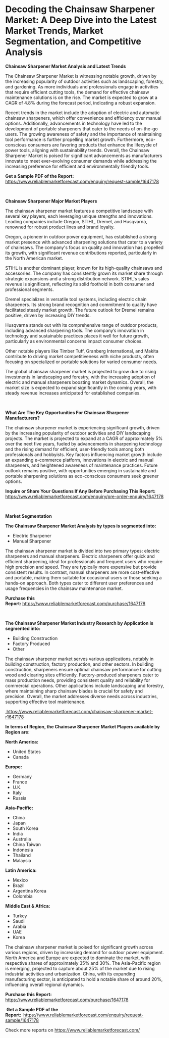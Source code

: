 <p><h1>Decoding the Chainsaw Sharpener Market: A Deep Dive into the Latest Market Trends, Market Segmentation, and Competitive Analysis</h1></p><p><strong>Chainsaw Sharpener Market Analysis and Latest Trends</strong></p>
<p><p>The Chainsaw Sharpener Market is witnessing notable growth, driven by the increasing popularity of outdoor activities such as landscaping, forestry, and gardening. As more individuals and professionals engage in activities that require efficient cutting tools, the demand for effective chainsaw maintenance solutions is on the rise. The market is expected to grow at a CAGR of 4.8% during the forecast period, indicating a robust expansion.</p><p>Recent trends in the market include the adoption of electric and automatic chainsaw sharpeners, which offer convenience and efficiency over manual options. Additionally, advancements in technology have led to the development of portable sharpeners that cater to the needs of on-the-go users. The growing awareness of safety and the importance of maintaining tool performance is further propelling market growth. Furthermore, eco-conscious consumers are favoring products that enhance the lifecycle of power tools, aligning with sustainability trends. Overall, the Chainsaw Sharpener Market is poised for significant advancements as manufacturers innovate to meet ever-evolving consumer demands while addressing the increasing preference for efficient and environmentally friendly tools.</p></p>
<p><strong>Get a Sample PDF of the Report:&nbsp;</strong> <a href="https://www.reliablemarketforecast.com/enquiry/request-sample/1647178?utm_campaign=2253&utm_medium=2&utm_source=Github&utm_content=ia&utm_term=21022025&utm_id=chainsaw-sharpener">https://www.reliablemarketforecast.com/enquiry/request-sample/1647178</a></p>
<p>&nbsp;</p>
<p><strong>Chainsaw Sharpener Major Market Players</strong></p>
<p><p>The chainsaw sharpener market features a competitive landscape with several key players, each leveraging unique strengths and innovations. Leading companies include Oregon, STIHL, Dremel, and Husqvarna, renowned for robust product lines and brand loyalty. </p><p>Oregon, a pioneer in outdoor power equipment, has established a strong market presence with advanced sharpening solutions that cater to a variety of chainsaws. The company's focus on quality and innovation has propelled its growth, with significant revenue contributions reported, particularly in the North American market.</p><p>STIHL is another dominant player, known for its high-quality chainsaws and accessories. The company has consistently grown its market share through strategic expansions and a strong distribution network. STIHL's sales revenue is significant, reflecting its solid foothold in both consumer and professional segments.</p><p>Dremel specializes in versatile tool systems, including electric chain sharpeners. Its strong brand recognition and commitment to quality have facilitated steady market growth. The future outlook for Dremel remains positive, driven by increasing DIY trends.</p><p>Husqvarna stands out with its comprehensive range of outdoor products, including advanced sharpening tools. The company’s innovation in technology and sustainable practices places it well for future growth, particularly as environmental concerns impact consumer choices.</p><p>Other notable players like Timber Tuff, Granberg International, and Makita contribute to driving market competitiveness with niche products, often focusing on specialized or portable solutions for varied consumer needs.</p><p>The global chainsaw sharpener market is projected to grow due to rising investments in landscaping and forestry, with the increasing adoption of electric and manual sharpeners boosting market dynamics. Overall, the market size is expected to expand significantly in the coming years, with steady revenue increases anticipated for established companies.</p></p>
<p>&nbsp;</p>
<p><strong>What Are The Key Opportunities For Chainsaw Sharpener Manufacturers?</strong></p>
<p><p>The chainsaw sharpener market is experiencing significant growth, driven by the increasing popularity of outdoor activities and DIY landscaping projects. The market is projected to expand at a CAGR of approximately 5% over the next five years, fueled by advancements in sharpening technology and the rising demand for efficient, user-friendly tools among both professionals and hobbyists. Key factors influencing market growth include an expanding e-commerce platform, innovations in electric and manual sharpeners, and heightened awareness of maintenance practices. Future outlook remains positive, with opportunities emerging in sustainable and portable sharpening solutions as eco-conscious consumers seek greener options.</p></p>
<p><strong>Inquire or Share Your Questions If Any Before Purchasing This Report:</strong> <a href="https://www.reliablemarketforecast.com/enquiry/pre-order-enquiry/1647178?utm_campaign=2253&utm_medium=2&utm_source=Github&utm_content=ia&utm_term=21022025&utm_id=chainsaw-sharpener">https://www.reliablemarketforecast.com/enquiry/pre-order-enquiry/1647178</a></p>
<p>&nbsp;</p>
<p><strong>Market Segmentation</strong></p>
<p><strong>The Chainsaw Sharpener Market Analysis by types is segmented into:</strong></p>
<p><ul><li>Electric Sharpener</li><li>Manual Sharpener</li></ul></p>
<p><p>The chainsaw sharpener market is divided into two primary types: electric sharpeners and manual sharpeners. Electric sharpeners offer quick and efficient sharpening, ideal for professionals and frequent users who require high precision and speed. They are typically more expensive but provide consistent results. In contrast, manual sharpeners are more cost-effective and portable, making them suitable for occasional users or those seeking a hands-on approach. Both types cater to different user preferences and usage frequencies in the chainsaw maintenance market.</p></p>
<p><strong>Purchase this Report:&nbsp;</strong><a href="https://www.reliablemarketforecast.com/purchase/1647178?utm_campaign=2253&utm_medium=2&utm_source=Github&utm_content=ia&utm_term=21022025&utm_id=chainsaw-sharpener">https://www.reliablemarketforecast.com/purchase/1647178</a></p>
<p>&nbsp;</p>
<p><strong>The Chainsaw Sharpener Market Industry Research by Application is segmented into:</strong></p>
<p><ul><li>Building Construction</li><li>Factory Produced</li><li>Other</li></ul></p>
<p><p>The chainsaw sharpener market serves various applications, notably in building construction, factory production, and other sectors. In building construction, sharpeners ensure optimal chainsaw performance for cutting wood and clearing sites efficiently. Factory-produced sharpeners cater to mass production needs, providing consistent quality and reliability for commercial operations. Other applications include landscaping and forestry, where maintaining sharp chainsaw blades is crucial for safety and precision. Overall, the market addresses diverse needs across industries, supporting effective tool maintenance.</p></p>
<p><a href="https://www.reliablemarketforecast.com/chainsaw-sharpener-market-r1647178?utm_campaign=2253&utm_medium=2&utm_source=Github&utm_content=ia&utm_term=21022025&utm_id=chainsaw-sharpener">&nbsp;https://www.reliablemarketforecast.com/chainsaw-sharpener-market-r1647178</a></p>
<p><strong>In terms of Region, the Chainsaw Sharpener Market Players available by Region are:</strong></p>
<p>
    <p> <strong> North America: </strong>
        <ul>
            <li>United States</li>
            <li>Canada</li>
        </ul>
        </p> 
    <p> <strong> Europe: </strong>
        <ul>
            <li>Germany</li>
            <li>France</li>
            <li>U.K.</li>
            <li>Italy</li>
            <li>Russia</li>
        </ul>
        </p> 
    <p> <strong> Asia-Pacific: </strong>
        <ul>
            <li>China</li>
            <li>Japan</li>
            <li>South Korea</li>
            <li>India</li>
            <li>Australia</li>
            <li>China Taiwan</li>
            <li>Indonesia</li>
            <li>Thailand</li>
            <li>Malaysia</li>
        </ul>
        </p> 
    <p> <strong> Latin America: </strong>
        <ul>
            <li>Mexico</li>
            <li>Brazil</li>
            <li>Argentina Korea</li>
            <li>Colombia</li>
        </ul>
        </p> 
    <p> <strong> Middle East & Africa: </strong>
        <ul>
            <li>Turkey</li>
            <li>Saudi</li>
            <li>Arabia</li>
            <li>UAE</li>
            <li>Korea</li>
        </ul>
    </p>
    </p>
<p><p>The chainsaw sharpener market is poised for significant growth across various regions, driven by increasing demand for outdoor power equipment. North America and Europe are expected to dominate the market, with respective shares of approximately 35% and 30%. The Asia-Pacific region is emerging, projected to capture about 25% of the market due to rising industrial activities and urbanization. China, with its expanding manufacturing sector, is anticipated to hold a notable share of around 20%, influencing overall regional dynamics.</p></p>
<p><strong>Purchase this Report: </strong><a href="https://www.reliablemarketforecast.com/purchase/1647178?utm_campaign=2253&utm_medium=2&utm_source=Github&utm_content=ia&utm_term=21022025&utm_id=chainsaw-sharpener">https://www.reliablemarketforecast.com/purchase/1647178</a></p>
<p>&nbsp;<strong>Get a Sample PDF of the Report:&nbsp;&nbsp;</strong><a href="https://www.reliablemarketforecast.com/enquiry/request-sample/1647178?utm_campaign=2253&utm_medium=2&utm_source=Github&utm_content=ia&utm_term=21022025&utm_id=chainsaw-sharpener">https://www.reliablemarketforecast.com/enquiry/request-sample/1647178</a></p>
<p><strong></strong></p>
<p>Check more reports on <a href="https://www.reliablemarketforecast.com/?utm_campaign=2253&utm_medium=2&utm_source=Github&utm_content=ia&utm_term=21022025&utm_id=chainsaw-sharpener">https://www.reliablemarketforecast.com/</a></p>